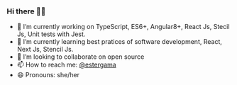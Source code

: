 ### Hi there 👋🏽

<!--
**esterfania/esterfania** is a ✨ _special_ ✨ repository because its `README.md` (this file) appears on your GitHub profile.

- 🔭 I’m currently working on TypeScript, ES6+, Angular8+, React Js, Stecil Js, Unit tests with Jest. 
- 🌱 I’m currently learning best pratices of software development, React, Next Js, Stencil Js.
- 👯 I’m looking to collaborate on open source
- 📫 How to reach me: [@estergama](https://linktr.ee/estergama)
- 😄 Pronouns: she/her
-->
- 🔭 I’m currently working on TypeScript, ES6+, Angular8+, React Js, Stecil Js, Unit tests with Jest. 
- 🌱 I’m currently learning best pratices of software development, React, Next Js, Stencil Js.
- 👯 I’m looking to collaborate on open source
- 📫 How to reach me: [@estergama](https://linktr.ee/estergama)
- 😄 Pronouns: she/her
